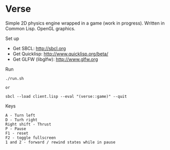 Verse
=====

Simple 2D physics engine wrapped in a game (work in progress). Written in Common Lisp. OpenGL graphics.

Set up
* Get SBCL:  http://sbcl.org
* Get Quicklisp: http://www.quicklisp.org/beta/
* Get GLFW (libglfw): http://www.glfw.org 

Run

    ./run.sh
    
    or
    
    sbcl --load client.lisp --eval "(verse::game)" --quit
    
Keys

    A - Turn left
    D - Turh right
    Right shift - Thrust
    P - Pause
    F1 - reset
    F2 - toggle fullscreen
    1 and 2 - forward / rewind states while in pause

